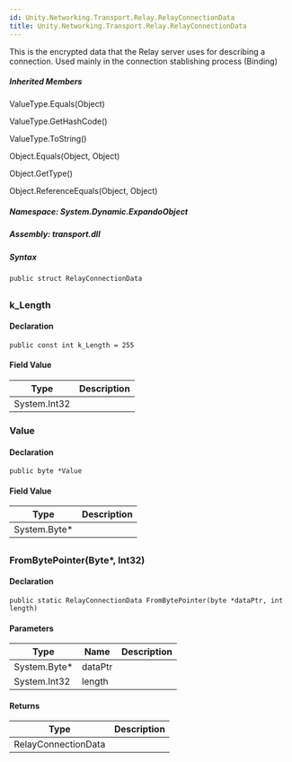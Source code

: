 ```yaml
---  
id: Unity.Networking.Transport.Relay.RelayConnectionData  
title: Unity.Networking.Transport.Relay.RelayConnectionData  
---
```


<div class="markdown level0 summary">

This is the encrypted data that the Relay server uses for describing a
connection. Used mainly in the connection stablishing process (Binding)

</div>

<div class="markdown level0 conceptual">

</div>

<div class="inheritedMembers">

##### Inherited Members

<div>

ValueType.Equals(Object)

</div>

<div>

ValueType.GetHashCode()

</div>

<div>

ValueType.ToString()

</div>

<div>

Object.Equals(Object, Object)

</div>

<div>

Object.GetType()

</div>

<div>

Object.ReferenceEquals(Object, Object)

</div>

</div>

##### **Namespace**: System.Dynamic.ExpandoObject

##### **Assembly**: transport.dll

##### Syntax

``` lang-csharp
public struct RelayConnectionData
```

## 

### k_Length

<div class="markdown level1 summary">

</div>

<div class="markdown level1 conceptual">

</div>

#### Declaration

``` lang-csharp
public const int k_Length = 255
```

#### Field Value

| Type         | Description |
|--------------|-------------|
| System.Int32 |             |

### Value

<div class="markdown level1 summary">

</div>

<div class="markdown level1 conceptual">

</div>

#### Declaration

``` lang-csharp
public byte *Value
```

#### Field Value

| Type          | Description |
|---------------|-------------|
| System.Byte\* |             |

## 

### FromBytePointer(Byte\*, Int32)

<div class="markdown level1 summary">

</div>

<div class="markdown level1 conceptual">

</div>

#### Declaration

``` lang-csharp
public static RelayConnectionData FromBytePointer(byte *dataPtr, int length)
```

#### Parameters

| Type          | Name    | Description |
|---------------|---------|-------------|
| System.Byte\* | dataPtr |             |
| System.Int32  | length  |             |

#### Returns

| Type                | Description |
|---------------------|-------------|
| RelayConnectionData |             |
